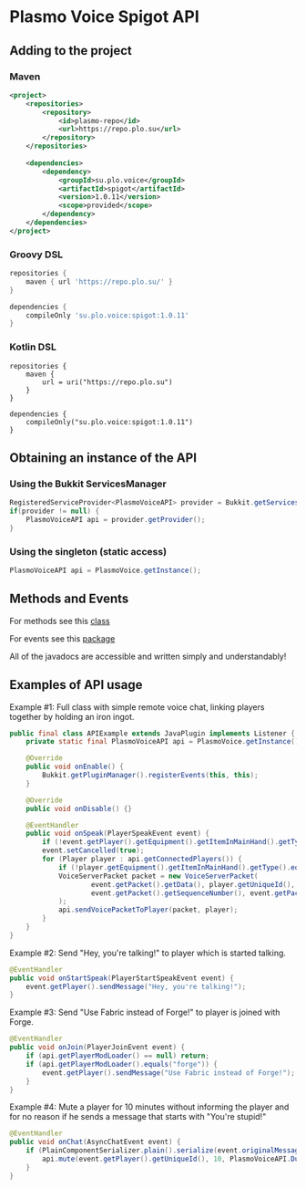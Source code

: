 # Plasmo Voice Spigot API

## Adding to the project

### Maven

```xml
<project>
    <repositories>
        <repository>
            <id>plasmo-repo</id>
            <url>https://repo.plo.su</url>
        </repository>
    </repositories>
    
    <dependencies>
        <dependency>
            <groupId>su.plo.voice</groupId>
            <artifactId>spigot</artifactId>
            <version>1.0.11</version>
            <scope>provided</scope>
        </dependency>
    </dependencies>
</project>
```

### Groovy DSL

```groovy
repositories {
    maven { url 'https://repo.plo.su/' }
}

dependencies {
    compileOnly 'su.plo.voice:spigot:1.0.11'
}
```

### Kotlin DSL

```
repositories {
    maven {
        url = uri("https://repo.plo.su")
    }
}

dependencies {
    compileOnly("su.plo.voice:spigot:1.0.11")
}
```

## Obtaining an instance of the API

### Using the Bukkit ServicesManager

```java
RegisteredServiceProvider<PlasmoVoiceAPI> provider = Bukkit.getServicesManager().getRegistration(PlasmoVoiceAPI.class);
if(provider != null) {
    PlasmoVoiceAPI api = provider.getProvider();
}
```

### Using the singleton (static access)

```java
PlasmoVoiceAPI api = PlasmoVoice.getInstance();
```

## Methods and Events

For methods see this [class](https://github.com/plasmoapp/plasmo-voice/tree/main-spigot/src/main/java/su/plo/voice/PlasmoVoiceAPI.java)

For events see this [package](https://github.com/plasmoapp/plasmo-voice/tree/main-spigot/src/main/java/su/plo/voice/events)

All of the javadocs are accessible and written simply and understandably!

## Examples of API usage

Example #1: Full class with simple remote voice chat, linking players together by holding an iron ingot.

```java
public final class APIExample extends JavaPlugin implements Listener {
    private static final PlasmoVoiceAPI api = PlasmoVoice.getInstance();

    @Override
    public void onEnable() {
        Bukkit.getPluginManager().registerEvents(this, this);
    }

    @Override
    public void onDisable() {}

    @EventHandler
    public void onSpeak(PlayerSpeakEvent event) {
        if (!event.getPlayer().getEquipment().getItemInMainHand().getType().equals(Material.IRON_INGOT)) return;
        event.setCancelled(true);
        for (Player player : api.getConnectedPlayers()) {
            if (!player.getEquipment().getItemInMainHand().getType().equals(Material.IRON_INGOT)) continue;
            VoiceServerPacket packet = new VoiceServerPacket(
                    event.getPacket().getData(), player.getUniqueId(),
                    event.getPacket().getSequenceNumber(), event.getPacket().getDistance()
            );
            api.sendVoicePacketToPlayer(packet, player);
        }
    }
}
```

Example #2: Send "Hey, you're talking!" to player which is started talking.

```java
@EventHandler
public void onStartSpeak(PlayerStartSpeakEvent event) {
    event.getPlayer().sendMessage("Hey, you're talking!");
}
```

Example #3: Send "Use Fabric instead of Forge!" to player is joined with Forge.

```java
@EventHandler
public void onJoin(PlayerJoinEvent event) {
    if (api.getPlayerModLoader() == null) return;
    if (api.getPlayerModLoader().equals("forge")) {
        event.getPlayer().sendMessage("Use Fabric instead of Forge!");
    }
}
```

Example #4: Mute a player for 10 minutes without informing the player and for no reason if he sends a message that starts with "You're stupid!"

```java
@EventHandler
public void onChat(AsyncChatEvent event) {
    if (PlainComponentSerializer.plain().serialize(event.originalMessage()).startsWith("You're stupid!")) {
        api.mute(event.getPlayer().getUniqueId(), 10, PlasmoVoiceAPI.DurationUnit.MINUTES, null, false);
    }
}
```